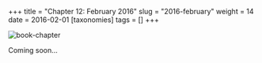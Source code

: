 +++
title = "Chapter 12: February 2016"
slug = "2016-february"
weight = 14
date = 2016-02-01
[taxonomies]
tags = []
+++

![book-chapter](/images/book/oeur/12.jpg)

Coming soon...